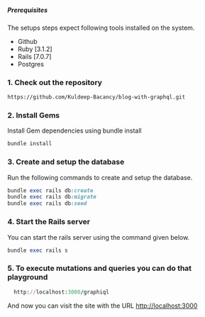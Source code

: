 ##### Prerequisites

The setups steps expect following tools installed on the system.

- Github
- Ruby [3.1.2]
- Rails [7.0.7]
- Postgres

### 1. Check out the repository

```bash
https://github.com/Kuldeep-Bacancy/blog-with-graphql.git
```

### 2. Install Gems

Install Gem dependencies using bundle install

```bash
bundle install
```

### 3. Create and setup the database

Run the following commands to create and setup the database.

```ruby
bundle exec rails db:create
bundle exec rails db:migrate
bundle exec rails db:seed
```

### 4. Start the Rails server

You can start the rails server using the command given below.

```ruby
bundle exec rails s
```

### 5. To execute mutations and queries you can do that playground

```ruby
  http://localhost:3000/graphiql
```

And now you can visit the site with the URL <http://localhost:3000>
